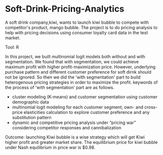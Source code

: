 # Soft-Drink-Pricing-Analytics
A soft drink company,kiwi, wants to launch kiwi bubble to compete with competitor's product, mango bubble. The project is to do pricing analysis to help with pricing decisions using consumer loyalty card data in the test market.  <br>

Tool: R

In this project, we built multinomial logit models both without and with segmentation. We found that with segmentation, we could achieve maximum profit with higher profit-maximization price. However, underlying purchase pattern and different customer preference for soft dirnk should not be ignored. So then we did the 'with segmentation' part to build heterogenous pricing strategies in order to maximize the profit. keywords of the process of 'with segmentation' part are as follows.
* cluster modeling (K-means) and customer segmentation using customer demographic data  <br>
* multinomial logit modeling for each customer segment; own- and cross-price elasticities calculation to explore customer preference and any substitution pattern  <br>
* dynamic and competitive pricing analysis under “pricing war” considering competitor responses and cannibalization  <br>

Outcome: launching Kiwi bubble is a wise strategy which will get Kiwi higher profit and greater market share. The equilibrium price for kiwi bubble under Nash equilibrium in price war is $0.98.
